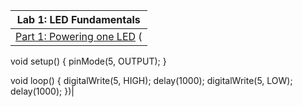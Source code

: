 |                              Lab 1: LED Fundamentals                            |
| :------------------------------------------------------------------------: |
|   [Part 1: Powering one LED](https://github.com/user-attachments/assets/5ff568aa-cc7b-47eb-ac7a-3a0963fcc536) ( |Part 1 Powering one LED:
void setup() {
 pinMode(5, OUTPUT);
}

void loop() {
 digitalWrite(5, HIGH);
 delay(1000);
 digitalWrite(5, LOW);
 delay(1000);
})|
